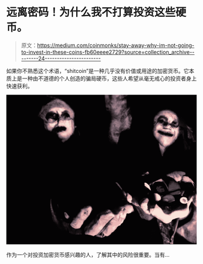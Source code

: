 # 远离密码！为什么我不打算投资这些硬币。

> 原文：<https://medium.com/coinmonks/stay-away-why-im-not-going-to-invest-in-these-coins-fb60eeee2729?source=collection_archive---------24----------------------->

如果你不熟悉这个术语，“shitcoin”是一种几乎没有价值或用途的加密货币。它本质上是一种由不道德的个人创造的骗局硬币，这些人希望从毫无戒心的投资者身上快速获利。

![](img/7b71782142c1d06f2cfa2a253f948ee9.png)

作为一个对投资加密货币感兴趣的人，了解其中的风险很重要。当有…